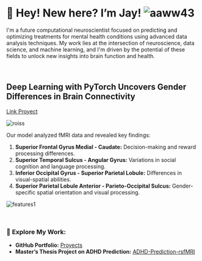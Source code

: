 # 👋 Hey! New here? I’m Jay!  ![aaww43](https://github.com/user-attachments/assets/5b3a704b-a517-4850-9358-a81a50fd5135) 


I'm a future computational neuroscientist focused on predicting and optimizing treatments for mental health conditions using advanced data analysis techniques. My work lies at the intersection of neuroscience, data science, and machine learning, and I'm driven by the potential of these fields to unlock new insights into brain function and health. 


&emsp;
&emsp;


## Deep Learning with PyTorch Uncovers Gender Differences in Brain Connectivity 
[Link Proyect](https://github.com/lacomaofficial/Pytorch-Classifier-fMRI)

![roiss](https://github.com/user-attachments/assets/0f873979-caa7-472c-91f6-fa3305269b95)


Our model analyzed fMRI data and revealed key findings:
1. **Superior Frontal Gyrus Medial - Caudate:** Decision-making and reward processing differences.
2. **Superior Temporal Sulcus - Angular Gyrus:** Variations in social cognition and language processing.
3. **Inferior Occipital Gyrus - Superior Parietal Lobule:** Differences in visual-spatial abilities.
4. **Superior Parietal Lobule Anterior - Parieto-Occipital Sulcus:** Gender-specific spatial orientation and visual processing.

![features1](https://github.com/user-attachments/assets/cbdb2527-8c1c-4104-9ab5-88cccf487f27)





&nbsp;


### 🔗 **Explore My Work:**
- **GitHub Portfolio:** [Proyects](https://github.com/lacomaofficial)
- **Master’s Thesis Project on ADHD Prediction:** [ADHD-Prediction-rsfMRI](https://github.com/lacomaofficial/ADHD-Prediction-rsfMRI)


